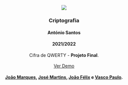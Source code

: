 <p align="center">
  <img src="https://www.istec.pt/wp-content/uploads/2021/06/Hlogo.png">
</p>
 <h3 align="center">Criptografia</h3>
  <h4 align="center">António Santos</h4>
  <h4 align="center">2021/2022</h4>
  <p align="center">
    Cifra de QWERTY - <strong>Projeto Final</strong>.
    <br />
    <br />
    <a href="https://josemartinsistec.github.io/cifra-qwerty/" target=“_blank”>Ver Demo</a>
  </p>
  
</p>
 <h4 align="center"><a href="https://github.com/J20Marques">João Marques</a>, <a href="https://github.com/JoseMartinsIstec">José Martins</a>, <a href="https://github.com/DarberFelix">João Félix</a> e <a href="https://github.com/vascopaulo">Vasco Paulo</a>.</h4>
